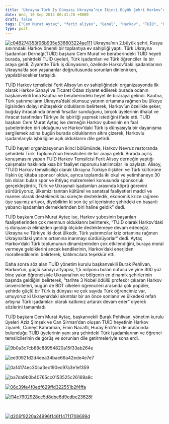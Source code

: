 ```yaml
---
title: 'Ukrayna Türk İş Dünyası Ukrayna’nın İkinci Büyük Şehri Harkov’da Buluştu'
date: Wed, 10 Sep 2014 06:41:28 +0000
draft: false
tags: ["Cem Murat Aytaç", "ferit aliyev", "Genel", "Harkov", "TUİD", "Ukrayna Türk İş Dünyası"]
type: post
---
```


[![c048274353f06b935e536603224ae111](http://burakpehlivan.org/wp-content/uploads/2014/09/c048274353f06b935e536603224ae111.jpg)](http://burakpehlivan.org/wp-content/uploads/2014/09/c048274353f06b935e536603224ae111.jpg)
Ukrayna’nın 2.büyük şehri, Rusya sınırındaki Harkov önemli bir toplantıya ev sahipliği yaptı. Türk Ukrayna İşadamları Derneği(TUİD) başkanı Cem Murat ve beraberindeki TUİD heyeti burada, şehirdeki TUİD üyeleri, Türk işadamları ve Türk öğrenciler ile bir araya geldi. Ziyarette Türk iş dünyasının, özelinde Harkov’daki işadamlarının Ukrayna’da son yaşananlar doğrultusunda sorunları dinlenirken, yapılabilecekler tartışıldı.

TUİD Harkov temsilcisi Ferit Alisoy’un ev sahipliğindeki organizasyonda ilk olarak Harkov Sanayi ve Ticaret Odası ziyaret edilerek burada odanın başkanvekili İnna Kautna ve beraberindeki heyet ile biraraya gelindi. Kautna, Türk yatırımcıların Ukrayna’daki olumsuz yatırım ortamına rağmen bu ülkeye ilgisinden dolayı müteşekkir olduklarını belirterek, Harkov’un özellikle şeker, buğday ihracatında önemli fırsatlar sunduğunu, birçok üyelerinin ithalat ve ihracat tarafından Türkiye ile işbirliği yapmak istediğini ifade etti. TUİD başkanı Cem Murat Aytaç ise derneğin Harkov şubesinin en faal şubelerinden biri olduğunu ve Harkov’daki Türk iş dünyasıyla bir dayanışma sergilemek adına bugün burada olduklarının altını çizerek, Harkovlu işadamlarıyla işbirliğine açık olduklarını dile getirdi.

TUİD heyeti organizasyonun ikinci bölümünde, Harkov Nevruz restoranda şehirdeki Türk Toplumu’nun temsilcileri ile bir araya geldi. Burada açılış konuşmasını yapan TUİD Harkov Temsilcisi Ferit Alisoy derneğin yaptığı çalışmalar hakkında kısa bir faaliyet raporunu katılımcılar ile paylaştı. Alisoy, “TUİD Harkov temsiliciliği olarak Ukrayna Türkiye ilişkileri ve Türk kültürüne ilişkin üç kitaba sponsor olduk, ayrıca toplamda iki okul ve yetimhaneye 30 bin doları bulan spor ve ihtiyaç malzemeleri konusunda sponsorluk gerçekleştirdik, Türk ve Ukraynalı işadamları arasında köprü görevini sürdürüyoruz, ülkemizi tanıtan kültürel ve sanatsal faaliyetleri maddi ve manevi olarak destekledik bu süreçte destekledik, ekonomik krize rağmen üye sayımız artıyor, diyebilirim ki son üç yıl içerisinde şehirdeki en başarılı yabancı işadamları derneklerinden biri haline geldik” dedi.

TUİD başkanı Cem Murat Aytaç ise, Harkov şubesinin başarıları faaliyetlerinden çok memnun olduklarını belirterek, “TUİD olarak Harkov’daki iş dünyamızı elimizden geldiği ölçüde desteklemeye devam edeceğiz. Ukrayna ve Türkiye iki dost ülkedir, Türk yatırımcılar kriz ortamına rağmen Ukrayna’daki yatırım ortamına inanmayı sürdürüyorlar” dedi. Aytaç Harkov’daki Türk toplumunun dinamizminden çok etkilendiğini, buraya moral vermeye geldiklerini ancak kendilerinin, Harkov’daki enerjiden morallendiklerini belirterek, katılımcılara teşekkür etti.

Daha sonra söz alan TUİD yönetim kurulu başkanvekili Burak Pehlivan, Harkov’un, güçlü sanayi altyapısı, 1,5 milyonu bulan nüfusu ve yine 300 yüz bine yakın öğrencisiyle Ukrayna’nın ve bölgenin en dinamik şehirlerinin başında geldiğini belirterek, “tarihte 3 Nobel ödüllü profesör çıkaran Harkov üniversiteleri, bugün de BDT ülkeleri öğrencileri arasında çok popüler, şehirde güçlü bir Türk iş dünyası ve çok sayıda Türk öğrencimiz var, umuyoruz ki Ukrayna’daki sıkıntılar bir an önce sonlanır ve ülkedeki refah artışına Türk işadamları olarak katkımız artarak devam eder” diyerek sözlerini tamamladı.

TUİD başkanı Cem Murat Aytaç, başkanvekili Burak Pehlivan, yönetim kurulu üyeleri Aziz Şimşek ve Can Sirman’dan oluşan TUİD heyetinin Harkov ziyareti, Cüneyt Kahraman, Emin Nacaflı, Huray Erdi’nin de aralarında bulunduğu TUİD üyelerinin yanı sıra şehirdeki Türk işadamlarının ve öğrenci temsilcilerinin de görüş ve sorunları dile getirmeleriyle sona erdi.

![9b0a3c7cb88c88954820a15f33ab264e](http://burakpehlivan.org/wp-content/uploads/2014/09/9b0a3c7cb88c88954820a15f33ab264e.jpg)

![ee30921d2d4eea34bae66a42ede4e7e7](http://burakpehlivan.org/wp-content/uploads/2014/09/ee30921d2d4eea34bae66a42ede4e7e7.jpg)

![0a14174ec30ca3ec190ec97a3e1ef359](http://burakpehlivan.org/wp-content/uploads/2014/09/0a14174ec30ca3ec190ec97a3e1ef359.jpg)

![ba7da9b0b40765cc0153525c26169a8c](http://burakpehlivan.org/wp-content/uploads/2014/09/ba7da9b0b40765cc0153525c26169a8c.jpg)

[![06c39fe4f0edf629ffd322551b2f4ffa](http://burakpehlivan.org/wp-content/uploads/2014/09/06c39fe4f0edf629ffd322551b2f4ffa.jpg)](http://burakpehlivan.org/wp-content/uploads/2014/09/06c39fe4f0edf629ffd322551b2f4ffa.jpg)

[![f14c7902928cc5d8dbc6d9edbe23628f](http://burakpehlivan.org/wp-content/uploads/2014/09/f14c7902928cc5d8dbc6d9edbe23628f.jpg)](http://burakpehlivan.org/wp-content/uploads/2014/09/f14c7902928cc5d8dbc6d9edbe23628f.jpg)

 

[![d206f9220a24996f146f14711708699d](http://burakpehlivan.org/wp-content/uploads/2014/09/d206f9220a24996f146f14711708699d.jpg)](http://burakpehlivan.org/wp-content/uploads/2014/09/d206f9220a24996f146f14711708699d.jpg)

 

 


